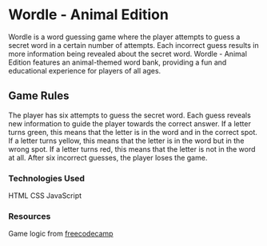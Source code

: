 # **Wordle - Animal Edition**
Wordle is a word guessing game where the player attempts to guess a secret word in a certain number of attempts. Each incorrect guess results in more information being revealed about the secret word. Wordle - Animal Edition features an animal-themed word bank, providing a fun and educational experience for players of all ages.

## **Game Rules**
The player has six attempts to guess the secret word.
Each guess reveals new information to guide the player towards the correct answer.
If a letter turns green, this means that the letter is in the word and in the correct spot.
If a letter turns yellow, this means that the letter is in the word but in the wrong spot.
If a letter turns red, this means that the letter is not in the word at all.
After six incorrect guesses, the player loses the game.

### **Technologies Used**
HTML
CSS
JavaScript

### **Resources**
Game logic from <a href="https://www.freecodecamp.org/">freecodecamp</a><br/>
